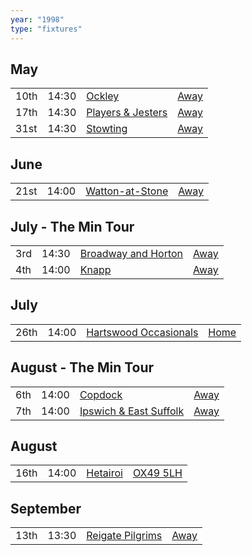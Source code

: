 ```yaml
---
year: "1998"
type: "fixtures"
---
```


## May

|  |  |  |  |
|:---|:---|:---|:---|
| 10th | 14:30 | [Ockley](/1998/ockley) | [Away](https://goo.gl/maps/vmhvFhbrVZGrsXAAA) |
| 17th | 14:30 | [Players & Jesters](/1998/players-and-jesters) | [Away]() |
| 31st | 14:30 | [Stowting](/1998/stowting) | [Away](https://goo.gl/maps/A5HTfBKbD44fwSDq7) |

## June

|  |  |  |  |
|:---|:---|:---|:---|
| 21st | 14:00 | [Watton-at-Stone](/1998/watton-at-stone) | [Away](https://goo.gl/maps/JPBQawMsjLgYtVHk9) |

## July - The Min Tour

|  |  |  |  |
|:---|:---|:---|:---|
| 3rd | 14:30 | [Broadway and Horton](broadway-and-horton ) | [Away](https://goo.gl/maps/orv3RETHUX95dBWv7) |
| 4th | 14:00 | [Knapp](/1998/knapp) | [Away]() |

## July

|  |  |  |  |
|:---|:---|:---|:---|
| 26th | 14:00 | [Hartswood Occasionals](/1998/hartswood-occasionals) | [Home]() |

## August - The Min Tour

|  |  |  |  |
|:---|:---|:---|:---|
| 6th | 14:00 | [Copdock](/1998/copdock) | [Away](https://goo.gl/maps/bsFsoeCq2QusBhNH6) |
| 7th | 14:00 | [Ipswich & East Suffolk](/1998/ipswich-and-east-suffolk) | [Away](https://goo.gl/maps/REhqcpsyLGrEXLKu9) |

## August

|  |  |  |  |
|:---|:---|:---|:---|
| 16th | 14:00 | [Hetairoi](/1998/hetairoi) | [OX49 5LH](https://goo.gl/maps/CGgpPNyQhotADDFs9) |

## September

|  |  |  |  |
|:---|:---|:---|:---|
| 13th | 13:30 | [Reigate Pilgrims](/1998/reigate-pilgrims) | [Away](https://goo.gl/maps/z54KDhWLtQreY6xy9) |